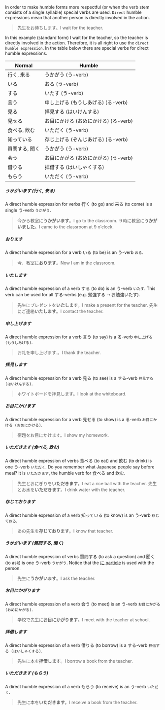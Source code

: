 In order to make humble forms more respectful (or when the verb stem consists of a single syllable) special verbs are used. `Direct` humble expressions mean that another person is directly involved in the action.

>先生をお待ちします。I wait for the teacher.

In this example (standard form) I wait for the teacher, so the teacher is directly involved in the action. Therefore, it is all right to use the `direct humble expression`.
In the table below there are special verbs for direct humble expressions.

|Normal|Humble|
|-|-|
|行く, 来る|うかがう (う-verb)|
|いる|おる (う-verb)|
|する|いたす (う-verb)|
|言う|申し上げる (もうしあげる) (る-verb)|
|見る|拝見する (はいけんする)|
|見せる|お目にかける (おめにかける) (る-verb)|
|食べる, 飲む|いただく (う-verb)|
|知っている|存じ上げる (ぞんじあげる) (る-verb)|
|質問する, 聞く|うかがう (う-verb)|
|会う|お目にかがる (おめにかがる) (う-verb)|
|借りる|拝借する (はいしゃくする)|
|もらう|いただく (う-verb)|

##### うかがいます (行く, 来る)
A direct humble expression for verbs 行く (to go) and 来る (to come) is a single う-verb `うかがう`.

>今から教室に**うかがいます**。I go to the classroom.
>９時に教室に**うかがいました**。I came to the classroom at 9 o'clock.

##### おります
A direct humble expression for a verb いる (to be) is an う-verb `おる`.

>今、教室に**おります**。Now I am in the classroom.

##### いたします
A direct humble expression of a verb する (to do) is an う-verb `いたす`. This verb can be used for all する-verbs (e.g. 勉強する ➝ お勉強いたす).

>先生にプレゼントを**いたします**。I make a present for the teacher.
>先生にご連絡**いたします**。I contact the teacher.

##### 申し上げます
A direct humble expression for a verb 言う (to say) is a る-verb `申し上げる (もうしあげる)`.

>お礼を申し上げます.。I thank the teacher.

##### 拝見します
A direct humble expression for a verb 見る (to see) is a する-verb `拝見する (はいけんする)`.

>ホワイトボードを拝見します。I look at the whiteboard.

##### お目にかけます
A direct humble expression for a verb 見せる (to show) is a る-verb `お目にかける (おめにかける)`.

>宿題をお目にかけます。I show my homework.

##### いただきます (食べる, 飲む)
A direct humble expression of verbs 食べる (to eat) and 飲む (to drink) is one う-verb `いただく`. Do you remember what Japanese people say before meal? It is `いただきます`, the humble verb for 食べる and 飲む.

>先生とおにぎりを**いただきます**。I eat a rice ball with the teacher.
>先生とお水を**いただきます**。I drink water with the teacher.

##### 存じております
A direct humble expression of a verb 知っている (to know) is an う-verb `存じておる`.

>あの先生を**存じております**。I know that teacher.

##### うかがいます (質問する, 聞く)
A direct humble expression of verbs 質問する (to ask a question) and 聞く (to ask) is one う-verb `うかがう`. Notice that the [に particle](175) is used with the person.

>先生に**うかがいます**。I ask the teacher.

##### お目にかがります
A direct humble expression of a verb 会う (to meet) is an う-verb `お目にかがる (おめにかがる)`.

>学校で先生に**お目にかがります**。I meet with the teacher at school.

##### 拝借します
A direct humble expression of a verb 借りる (to borrow) is a する-verb `拝借する (はいしゃくする)`.

>先生に本を**拝借します**。I borrow a book from the teacher.

##### いただきます (もらう)
A direct humble expression of a verb もらう (to receive) is an う-verb `いただく`.

>先生に本を**いただきます**。I receive a book from the teacher.